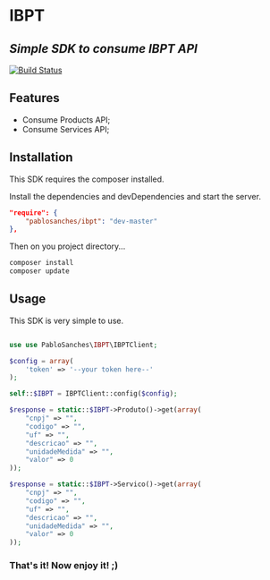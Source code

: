 # IBPT
## _Simple SDK to consume IBPT API_

[![Build Status](https://travis-ci.org/pablosanches/ibpt.svg?branch=master)](https://travis-ci.org/pablosanches/ibpt)

## Features

- Consume Products API;
- Consume Services API;

## Installation

This SDK requires the composer installed.

Install the dependencies and devDependencies and start the server.

```json
"require": {
    "pablosanches/ibpt": "dev-master"
},
```

Then on you project directory...

```sh
composer install
composer update
```

## Usage

This SDK is very simple to use.
```php

use use PabloSanches\IBPT\IBPTClient;

$config = array(
    'token' => '--your token here--'
);

self::$IBPT = IBPTClient::config($config);

$response = static::$IBPT->Produto()->get(array(
    "cnpj" => "",
    "codigo" => "",
    "uf" => "",
    "descricao" => "",
    "unidadeMedida" => "",
    "valor" => 0
));

$response = static::$IBPT->Servico()->get(array(
    "cnpj" => "",
    "codigo" => "",
    "uf" => "",
    "descricao" => "",
    "unidadeMedida" => "",
    "valor" => 0
));
```

### That's it! Now enjoy it! ;)